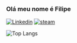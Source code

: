 ### Olá meu nome é Filipe

[![Linkedin](https://img.shields.io/badge/LinkedIn-0077B5?style=for-the-badge&logo=linkedin&logoColor=white)](https://www.linkedin.com/in/filipe-roviero-ronca-5219962ba/)
[![steam](https://img.shields.io/badge/Steam-000000?style=for-the-badge&logo=steam&logoColor=white)](https://steamcommunity.com/id/ocenam/)

![Top Langs](https://github-readme-stats.vercel.app/api/top-langs/?username=FilipeRoviero&hide_progress=true)

